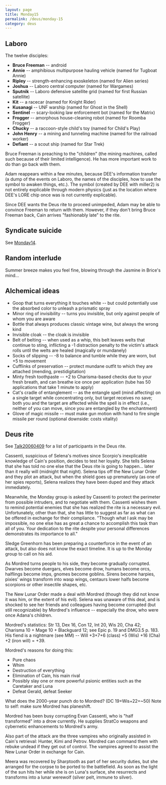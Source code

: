 ```yaml
---
layout: page
title: Monday15
permalink: /deus/monday-15
category: deus
---
```

## Laboro
The twelve disciples:
* __Bruce Freeman__ -- android
* __Annie__ -- amphibious multipurpose hauling vehicle (named for Tugboat Annie)
* __Ripley__ -- strength-enhancing exoskeleton (named for Alien series)
* __Joshua__ -- Laboro central computer (named for Wargames)
* __Sputnik__ -- Laboro defensive satellite grid (named for first Russian satellite)
* __Kit__ -- a racecar (named for Knight Rider)
* __Kusanagi__ -- UNF warship (named for Ghost in the Shell)
* __Sentinel__ -- scary-looking law enforcement bot (named for the Matrix)
* __Frogger__ -- amorphous house-cleaning robot (named for Roomba Frogger)
* __Chucky__ -- a raccoon-style child's toy (named for Child's Play)
* __John Henry__ -- a mining and tunneling machine (named for the railroad worker)
* __Defiant__ -- a scout ship (named for Star Trek)

Bruce Freeman is preaching to the &quot;children&quot; (the mining machines, called such because of their limited intelligence). He has more important work to do than go back with them.

Adam reappears within a few minutes, because DEE's information transfer (a dump of the events on Laboro, the names of the disciples, how to use the symbol to awaken things, etc.). The symbol (created by DEE with miller2) is not entirely explicable through modern physics (just as the location where DEE's LORE chip once was is not currently explicable).

Since DEE wants the Deus rite to proceed unimpeded, Adam may be able to convince Freeman to return with them. However, if they don't bring Bruce Freeman back, Cain arrives &quot;fashionably late&quot; to the rite.

## Syndicate suicide
See [Monday14](monday-14).

## Random interlude
Summer breeze makes you feel fine, blowing through the Jasmine in Brice's mind...

## Alchemical ideas
* Goop that turns everything it touches white -- but could potentially use the absorbed color to unleash a prismatic spray
* Minor ring of invisibility -- turns you invisible, but only against people of whom you are aware
* Bottle that always produces classic vintage wine, but always the wrong kind
* Invisible cloak -- the cloak is invisible
* Belt of belting -- when used as a whip, this belt leaves welts that continue to sting, inflicting a -1 distraction penalty to the victim's attack rolls until the welts are healed (magically or mundanely)
* Socks of slipping -- -8 to balance and tumble while they are worn, but +5 to movement
* Cufflinks of preservation -- protect mundane outfit to which they are attached (mending, prestidigitation)
* Minty fresh toothpaste -- +2 to Charisma-based checks due to your fresh breath, and can breathe ice once per application (tube has 50 applications that take 1 minute to apply)
* Cat's cradle of entanglement -- as the entangle spell (mind affecting) on a single target while concentrating only, but target receives no save; both you and the target are affected while the spell is in effect (i.e., neither of you can move, since you are entangled by the enchantment)
* Glove of magic missile -- must make gun motion with hand to fire single missile per round (optional downside: costs vitality)

## Deus rite
See [Talk20060409](talk-20060409) for a list of participants in the Deus rite.

Cassenti, suspicious of Selena's motives since Scorpio's inexplicable knowledge of Cain's position, decides to test her loyalty. She tells Selena that she has told no one else that the Deus rite is going to happen... later than it really will (midnight that night). Selena tips off the New Lunar Order and they plot an attack, but when the shield goes up prematurely (as one of her spies reports), Selena realizes they have been duped and they attack immediately.

Meanwhile, the Monday group is asked by Cassenti to protect the perimeter from possible intruders, and to negotiate with them. Cassenti wishes them to remind potential enemies that she has realized the rite is a necessary evil. Unfortunately, other than that, she has little to suggest as far as what can be offered in exchange for their compliance. &quot;Though what I ask may be impossible, no one else has as great a chance to accomplish this task than all of you. Your dedication to the rite despite your personal differences demonstrates its importance to all.&quot;

Sledge Greenhorn has been preparing a counterforce in the event of an attack, but also does not know the exact timeline. It is up to the Monday group to call on his aid.

As Mordred turns people to his side, they become gradually corrupted. Dwarves become duergars, elves become drow, humans become orcs, halflings become imps, gnomes become goblins. Sirens become harpies, pixies' wings transform into wasp wings, centaurs lower halfs become scorpions or other insectile shapes, etc.

The New Lunar Order made a deal with Mordred (though they did not know it was him, or the extent of his evil). Selena was unaware of this deal, and is shocked to see her friends and colleagues having become corrupted (but still recognizable) by Mordred's influence -- especially the drow, who were once Adana's children.

Mordred's statistics: Str 13, Dex 16, Con 12, Int 20, Wis 20, Cha 42; Charisma 10 + Mage 10 + Blackguard 12; see Epic p. 19 and DMG3.5 p. 183. His fiend is a nightmare (see MM) -- Will +3+7+6 (class) +5 (Wis) +16 (Cha) +2 (iron will) = +39.

Mordred's reasons for doing this:
* Pure chaos
* Whim
* Destruction of everything
* Elimination of Cain, his main rival
* Possibly slay one or more powerful psionic entities such as the Caretaker and Luna
* Defeat Gerald, defeat Seeker

What does the 2000-year punch do to Mordred? (DC 19+Wis+22=~50) Note to self: make sure Mordred has planeshift.

Mordred has been busy corrupting Evan Cassenti, who is &quot;half transformed&quot; into a drow currently. He supplies StratCo weapons and cybernetic enhancements to Mordred's army.

Also part of the attack are the three vampires who originally assisted in Cain's retrieval: Hunter, Kimi and Petrov. Mordred can command them with rebuke undead if they get out of control. The vampires agreed to assist the New Lunar Order in exchange for Cain.

Meera was recovered by Sharptooth as part of her security duties, but she arranged for the corpse to be ported to the battlefield. As soon as the light of the sun hits her while she is on Luna's surface, she resurrects and transforms into a lunar werewolf (silver pelt, immune to silver).

